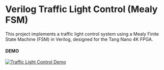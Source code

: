 # Verilog Traffic Light Control (Mealy FSM)
This project implements a traffic light control system using a Mealy Finite State Machine (FSM) in Verilog, designed for the Tang Nano 4K FPGA.

#### DEMO
[![Traffic Light Control Demo](https://img.youtube.com/vi/LuAZlN9SDTA/0.jpg)](https://www.youtube.com/shorts/LuAZlN9SDTA)

